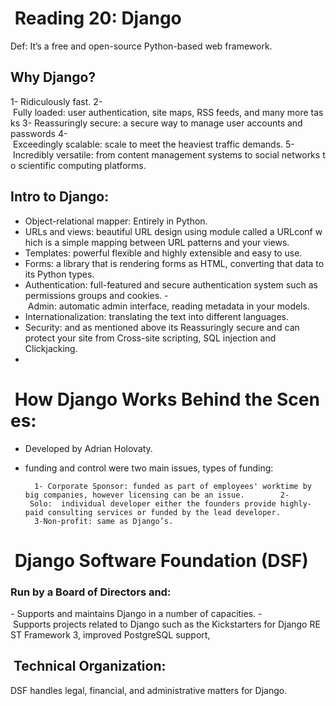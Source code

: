 #  Reading 20: Django

Def: It’s a free and open-source Python-based web framework. 

## Why Django?
1- Ridiculously fast.
2- Fully loaded: user authentication, site maps, RSS feeds, and many more tasks
3- Reassuringly secure: a secure way to manage user accounts and passwords
4- Exceedingly scalable: scale to meet the heaviest traffic demands.
5- Incredibly versatile: from content management systems to social networks to scientific computing platforms.

## Intro to Django: 

- Object-relational mapper: Entirely in Python.
- URLs and views: beautiful URL design using module called a URLconf which is a simple mapping between URL patterns and your views.
- Templates: powerful flexible and highly extensible and easy to use.
- Forms: a library that is rendering forms as HTML, converting that data to its Python types.
- Authentication: full-featured and secure authentication system such as permissions groups and cookies.
- Admin: automatic admin interface, reading metadata in your models.
- Internationalization: translating the text into different languages.
- Security: and as mentioned above its Reassuringly secure and can protect your site from Cross-site scripting, SQL injection and Clickjacking. 
- 
#  How Django Works Behind the Scenes: 

- Developed by Adrian Holovaty.
- funding and control were two main issues, types of funding:
  
        1- Corporate Sponsor: funded as part of employees' worktime by big companies, however licensing can be an issue.        2- Solo:  individual developer either the founders provide highly-paid consulting services or funded by the lead developer. 
        3-Non-profit: same as Django’s.

#  Django Software Foundation (DSF)
### Run by a Board of Directors and: 
- Supports and maintains Django in a number of capacities.
- Supports projects related to Django such as the Kickstarters for Django REST Framework 3, improved PostgreSQL support,

##  Technical Organization: 
DSF handles legal, financial, and administrative matters for Django.